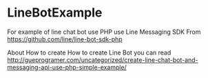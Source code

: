 # LineBotExample
For example of line chat bot use PHP use Line Messaging SDK From https://github.com/line/line-bot-sdk-php 

About How to create How to create Line Bot you can read http://gueprogramer.com/uncategorized/create-line-chat-bot-and-messaging-api-use-php-simple-example/

